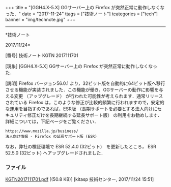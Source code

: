 ﻿+++
title = "[GGH4.X-5.X] GGサーバー上の Firefox が突然正常に動作しなくなった．"
date = "2017-11-24"
ttags = ["技術ノート"]
tcategories = ["tech"]
banner = "img/technote.jpg"
+++

-----------------------------------------------------------------------------------------------------------------------------

*技術ノート

2017/11/24*


[番号]
技術ノート KGTN 2017111701

[現象]
[GGH4.X-5.X] GGサーバー上の Firefox が突然正常に動作しなくなった．

[説明]
Firefox バージョン56.0.1
より，32ビット版を自動的に64ビット版へ移行させる機能が実装されました．この機能が働き，GGサーバーの動作に影響を与える変更
（アップグレード）
が行われた可能性が考えられます．通常リリースされている Firefox
は，このような修正が比較的頻繁に行われますので，安定的な運用を目指すのであれば，ESR版
（長期サポートを必要とする法人向けにセキュリティ修正だけを長期継続する延長サポート版）
の利用をお勧めします．詳細については，下記ページをご覧ください．

    https://www.mozilla.jp/business/
    法人向け情報 - Firefox の延長サポート版 (ESR)

なお，弊社の検証環境で ESR 52.4.0 (32ビット)　を更新したところ， ESR
52.5.0 (32ビット) へアップグレードされました．


### ファイル

 
 


[KGTN2017111701.pdf](http://techreport.kitasp.net/attachments/download/3882/KGTN2017111701.pdf)
 [(50.8 KB)] [kitasp 技術センター, 2017/11/24
15:51]


 


 


